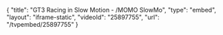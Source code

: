{
    "title": "GT3 Racing in Slow Motion - \/MOMO SlowMo",
    "type": "embed",
    "layout": "iframe-static",
    "videoId": "25897755",
    "url": "\/tvpembed\/25897755"
}
